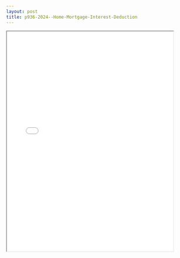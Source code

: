 ```yaml
---
layout: post
title: p936-2024--Home-Mortgage-Interest-Deduction
---
```


<div class="pdf-container">
<iframe src="/ea//_pdf-2-md/p936-2024--Home-Mortgage-Interest-Deduction.pdf" height="600" width="90%" allowFullScreen="true"></iframe>
</div>

